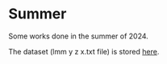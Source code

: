 # Summer

Some works done in the summer of 2024.

The dataset (lmm y z x.txt file) is stored [here](https://hkustconnect-my.sharepoint.com/:t:/g/personal/zwanghc_connect_ust_hk/ERKt5QLXhg9Kt3p3eUzvFEwBlmHq8LquOnUX53MySWe5xQ?e=2cdABm).